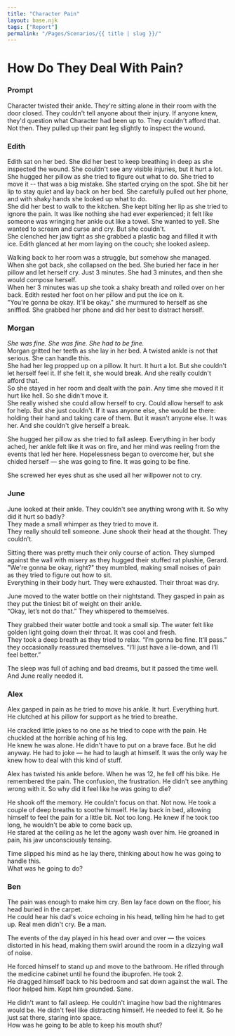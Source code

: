```yaml
---
title: "Character Pain"
layout: base.njk
tags: ["Report"]
permalink: "/Pages/Scenarios/{{ title | slug }}/"
---
```


# How Do They Deal With Pain?

### Prompt

Character twisted their ankle. They're sitting alone in their room with the door closed. They couldn't tell anyone about their injury. If anyone knew, they'd question what Character had been up to. They couldn't afford that. Not then.
They pulled up their pant leg slightly to inspect the wound.

### Edith

Edith sat on her bed. She did her best to keep breathing in deep as she inspected the wound. She couldn't see any visible injuries, but it hurt a lot. She hugged her pillow as she tried to figure out what to do. She tried to move it -- that was a big mistake. She started crying on the spot. She bit her lip to stay quiet and lay back on her bed. She carefully pulled out her phone, and with shaky hands she looked up what to do.\
She did her best to walk to the kitchen. She kept biting her lip as she tried to ignore the pain. It was like nothing she had ever experienced; it felt like someone was wringing her ankle out like a towel. She wanted to yell. She wanted to scream and curse and cry. But she couldn't.\
She clenched her jaw tight as she grabbed a plastic bag and filled it with ice. Edith glanced at her mom laying on the couch; she looked asleep.

Walking back to her room was a struggle, but somehow she managed. When she got back, she collapsed on the bed. She buried her face in her pillow and let herself cry. Just 3 minutes. She had 3 minutes, and then she would compose herself.\
When her 3 minutes was up she took a shaky breath and rolled over on her back. Edith rested her foot on her pillow and put the ice on it.  
"You're gonna be okay. It'll be okay." she murmured to herself as she sniffled. She grabbed her phone and did her best to distract herself.

### Morgan

_She was fine. She was fine. She had to be fine._\
Morgan gritted her teeth as she lay in her bed. A twisted ankle is not that serious. She can handle this.\
She had her leg propped up on a pillow. It hurt. It hurt a lot. But she couldn't let herself feel it. If she felt it, she would break. And she really couldn't afford that.\
So she stayed in her room and dealt with the pain. Any time she moved it it hurt like hell. So she didn't move it.\
She really wished she could allow herself to cry. Could allow herself to ask for help. But she just couldn't. If it was anyone else, she would be there: holding their hand and taking care of them. But it wasn't anyone else. It was her. And she couldn't give herself a break.

She hugged her pillow as she tried to fall asleep. Everything in her body ached, her ankle felt like it was on fire, and her mind was reeling from the events that led her here. Hopelessness began to overcome her, but she chided herself — she was going to fine. It was going to be fine.

She screwed her eyes shut as she used all her willpower not to cry.

### June

June looked at their ankle. They couldn't see anything wrong with it. So why did it hurt so badly?\
They made a small whimper as they tried to move it.  
They really should tell someone. June shook their head at the thought. They couldn't.

Sitting there was pretty much their only course of action. They slumped against the wall with misery as they hugged their stuffed rat plushie, Gerard.\
"We're gonna be okay, right?" they mumbled, making small noises of pain as they tried to figure out how to sit.  
Everything in their body hurt. They were exhausted. Their throat was dry.

June moved to the water bottle on their nightstand. They gasped in pain as they put the tiniest bit of weight on their ankle.  
“Okay, let’s not do that.” They whispered to themselves.

They grabbed their water bottle and took a small sip. The water felt like golden light going down their throat. It was cool and fresh.  
They took a deep breath as they tried to relax.
“I’m gonna be fine. It’ll pass.” they occasionally reassured themselves. “I’ll just have a lie-down, and I’ll feel better.”

The sleep was full of aching and bad dreams, but it passed the time well. And June really needed it.

### Alex

Alex gasped in pain as he tried to move his ankle. It hurt. Everything hurt.\
He clutched at his pillow for support as he tried to breathe.

He cracked little jokes to no one as he tried to cope with the pain. He chuckled at the horrible aching of his leg.\
He knew he was alone. He didn't have to put on a brave face. But he did anyway. He had to joke — he had to laugh at himself. It was the only way he knew how to deal with this kind of stuff.

Alex has twisted his ankle before. When he was 12, he fell off his bike. He remembered the pain. The confusion, the frustration. He didn't see anything wrong with it. So why did it feel like he was going to die?

He shook off the memory. He couldn't focus on that. Not now. He took a couple of deep breaths to soothe himself. He lay back in bed, allowing himself to feel the pain for a little bit. Not too long. He knew if he took too long, he wouldn't be able to come back up.  
He stared at the ceiling as he let the agony wash over him. He groaned in pain, his jaw unconsciously tensing.

Time slipped his mind as he lay there, thinking about how he was going to handle this.  
What was he going to do?

### Ben

The pain was enough to make him cry. Ben lay face down on the floor, his head buried in the carpet.\
He could hear his dad's voice echoing in his head, telling him he had to get up. Real men didn't cry. Be a man.

The events of the day played in his head over and over — the voices distorted in his head, making them swirl around the room in a dizzying wall of noise.

He forced himself to stand up and move to the bathroom. He rifled through the medicine cabinet until he found the ibuprofen. He took 2.\
He dragged himself back to his bedroom and sat down against the wall. The floor helped him. Kept him grounded. Sane.

He didn't want to fall asleep. He couldn't imagine how bad the nightmares would be. He didn't feel like distracting himself. He needed to feel it. So he just sat there, staring into space.\
How was he going to be able to keep his mouth shut?
